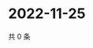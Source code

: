 # 2022-11-25

共 0 条

<!-- BEGIN WEIBO -->
<!-- 最后更新时间 Fri Nov 25 2022 20:30:21 GMT+0800 (China Standard Time) -->

<!-- END WEIBO -->
